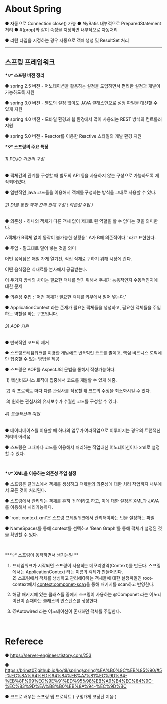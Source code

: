 # About Spring 

● 자동으로 Connection close() 가능
● MyBatis 내부적으로 PreparedStatement 처리
● #{prop}와 같이 속성을 지정하면 내부적으로 자동처리

● 리턴 타입을 지정하는 경우 자동으로 객체 생성 및 ResultSet 처리

------

## 스프링 프레임워크

***\*💡\** 스프링 버전 정리**

● spring 2.5 버전 - 어노테이션을 활용하는 설정을 도입하면서 편리한 설정과 개발이 가능하도록 지원 <br>

● spring 3.0 버전 - 별도의 설정 없이도 JAVA 클래스만으로 설정 파일을 대신할 수 있게 지원<br>

● spring 4.0 버전 - 모바일 환경과 웹 환경에서 많이 사용되는 REST 방식의 컨트롤러 지원<br>

● spring 5.0 버전 - Reactor를 이용한 Reactive 스타일의 개발 환경 지원<br>



***\*💡\** 스프링의 주요 특징**

######  1) POJO 기반의 구성 

● 객체간의 관계를 구성할 때 별도의 API 등을 사용하지 않는 구성으로 가능하도록 제작되어있다.<Br>

● 일반적인 java 코드들을 이용해서 객체를 구성하는 방식을 그대로 사용할 수 있다. <br>

######  2) DI를 통한 객체 간의 관계 구성 ( 의존성 주입 )

● 의존성 - 하나의 객체가 다른 객체 없이 제대로 된 역할을 할 수 없다는 것을 의미한다.<br>

A객체가 B객체 없이 동작이 불가능한 상황을 ' A가 B에 의존적이다 ' 라고 표현한다.<br>

● 주입 - 말그대로 밀어 넣는 것을 의미<br>

어떤 음식점은 매일 가게 열기전, 직접 식재료 구하기 위해 시장에 간다.<br>

어떤 음식점은 식재료를 본사에서 공급받는다. <br>

이 두가지 방식의 차이는 필요한 객체를 얻기 위해서 주체가 능동적인지 수동적인지에 대한 문제<br>

● 의존성 주입 : '어떤 객체가 필요한 객체를 외부에서 밀어 넣는다.'<br>

●  ApplicationContext 라는 존재가 필요한 객체들을 생성하고, 필요한 객체들을 주입하는 역할을 하는 구조입니다.<br>

######  3) AOP 지원

● 반복적인 코드의 제거<br>

●  스프링프레임워크를 이용한 개발에도 반복적인 코드를 줄이고, 핵심 비즈니스 로직에만 집중할 수 있는 방법을 제공<br>

● 스프링은 AOP를 AspectJ의 문법을 통해서 작성가능하다.<br>

​		1) 핵심비즈니스 로직에 집중해서 코드를 개발할 수 있게 해줌.<br>

​		2) 각 프로젝트 마다 다른 관심사를 적용할 때 코드의 수정을 최소화시킬 수 있다.<br>

​		3) 원하는 관심사의 유지보수가 수월한 코드를 구성할 수 있다. <br>

######  4) 트랜잭션의 지원

● 데이터베이스를 이용할 때 하나의 업무가 여러작업으로 이루어지는 경우의 트랜잭션 처리의 어려움<br>

●  스프링은 그때마다 코드를 이용해서 처리하는 작업대신 어노테이션이나 xml로 설정 할 수 있다.<br>

<br>

***\*💡\** XML을 이용하는 의존성 주입 설정**

●  스프링은 클래스에서 객체를 생성하고 객체들의 의존성에 대한 처리 작업까지 내부에서 모든 것이 처리된다.<br>

● 스프링에서 관리되는 객체를 흔히 '빈'이라고 하고, 이에 대한 설정은 XML과 JAVA를 이용해서 처리가능하다.<br>

● 'root-context.xml'은 스프링 프레임워크에서 관리해야하는 빈을 설정하는 파일<br>

● NameSpaces를 통해 context를 선택하고 'Bean Graph'를 통해 객체가 설정된 것을 확인할 수 있다.<br>

<br>

***\*💡\** 스프링이 동작하면서 생기는일 **

1) 프레임워크가 시작되면 스프링이 사용하는 메모리영역(Context)를 만든다. 스프링에서는 ApplicationContext 라는 이름의 객체가 만들어진다.<br>2) 스프링에서 객체를 생성하고 관리해야하는 객체들에 대한 설정파일인 root-context에서 <context:componet-scan>을 통해 패키지를 scan하고 반영한다.<br>

3) 해당 패키지에 있는 클래스들 중에서 스프링이 사용하는 @Componet 라는 어노테이션이 존재하는 클래스의 인스턴스를 생성한다. <br>

4) @Autowired 라는 어노테이션이 존재하면 객체를 주입한다. <Br>



<br>

# Referece

● https://server-engineer.tistory.com/253<br>

● https://brinst07.github.io/ko/til/spring/spring%EA%B0%9C%EB%85%90/#5-%EC%8A%A4%ED%94%84%EB%A7%81%EC%9D%B4-%EB%8F%99%EC%9E%91%ED%95%98%EB%A9%B4%EC%84%9C-%EC%83%9D%EA%B8%B0%EB%8A%94-%EC%9D%BC <br>

● 코드로 배우는 스프링 웹 프로젝트 (  구멍가게 코딩단 지음 )<br>
